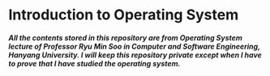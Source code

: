 # Introduction to Operating System
##### All the contents stored in this repository are from Operating System lecture of Professor Ryu Min Soo in Computer and Software Engineering, Hanyang University. I will keep this repository private except when I have to prove that I have studied the operating system.
